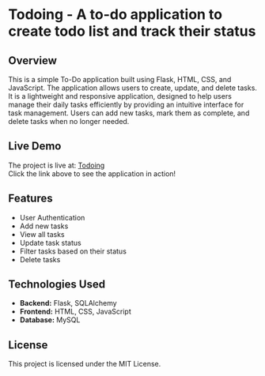 # Todoing - A to-do application to create todo list and track their status

## Overview
This is a simple To-Do application built using Flask, HTML, CSS, and JavaScript. The application allows users to create, update, and delete tasks. It is a lightweight and responsive application, designed to help users manage their daily tasks efficiently by providing an intuitive interface for task management. Users can add new tasks, mark them as complete, and delete tasks when no longer needed. 

## Live Demo  
The project is live at: [Todoing](https://priti98.pythonanywhere.com/)  
Click the link above to see the application in action!


## Features
- User Authentication
- Add new tasks
- View all tasks
- Update task status
- Filter tasks based on their status
- Delete tasks


## Technologies Used
- **Backend:** Flask, SQLAlchemy
- **Frontend:** HTML, CSS, JavaScript
- **Database:** MySQL

## License
This project is licensed under the MIT License.

